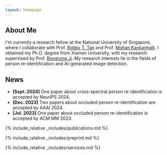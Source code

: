 ```yaml
---
layout: homepage
---
```


## About Me

I'm currently a research fellow at the National University of Singapore, where I collaborate with Prof. [Robby T. Tan](https://tanrobby.github.io/) and Prof. [Mohan Kankanhalli](https://www.comp.nus.edu.sg/~mohan/). I obtained my Ph.D. degree from Xiamen University, with my research supervised by Prof. [Rongrong Ji](https://mac.xmu.edu.cn/rrji_en/). My research interests lie in the fields of person re-identification and AI-generated image detection.

## News

- **[Sept. 2024]** One paper about cross-spectral person re-identification is accepted by NeurIPS 2024.
- **[Dec. 2023]** Two papers about occluded person re-identification are accepted by AAAI 2024.
- **[Jul. 2023]** One paper about occluded person re-identification is accepted by ACM MM 2023.

{% include_relative _includes/publications.md %}

{% include_relative _includes/preprint.md %}

{% include_relative _includes/services.md %}


